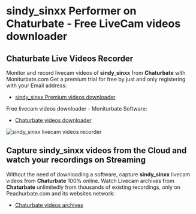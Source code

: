 # sindy_sinxx Performer on Chaturbate - Free LiveCam videos downloader

## Chaturbate Live Videos Recorder

Monitor and record livecam videos of **sindy_sinxx** from **Chaturbate** with Moniturbate.com
Get a premium trial for free by just and only registering with your Email address:
* [sindy_sinxx Premium videos downloader](https://moniturbate.com/request-demo-licence-key.html)

Free livecam videos downloader - Moniturbate Software:
* [Chaturbate videos downloader](https://moniturbate.com/moniturbate-download-software.html)

![sindy_sinxx livecam videos recorder](https://peachurnet.com/templates/moniturbate-software.png)


## Capture sindy_sinxx videos from the Cloud and watch your recordings on Streaming

Without the need of downloading a software, capture **sindy_sinxx** livecam videos from **Chaturbate** 100% online.
Watch Livecam archives from **Chaturbate** unlimitedly from thousands of existing recordings, only on Peachurbate.com and its websites network:
* [Chaturbate videos archives](https://peachurnet.com/)